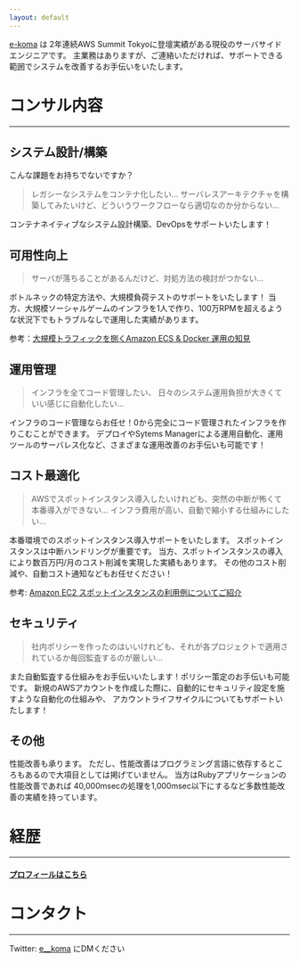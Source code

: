 ```yaml
---
layout: default
---
```


[e-koma](https://github.com/e-koma/profile) は
2年連続AWS Summit Tokyoに登壇実績がある現役のサーバサイドエンジニアです。
主業務はありますが、ご連絡いただければ、サポートできる範囲でシステムを改善するお手伝いをいたします。

# コンサル内容
---

## システム設計/構築

こんな課題をお持ちでないですか？

> レガシーなシステムをコンテナ化したい...
> サーバレスアーキテクチャを構築してみたいけど、どういうワークフローなら適切なのか分からない...

コンテナネイティブなシステム設計構築、DevOpsをサポートいたします！

## 可用性向上

> サーバが落ちることがあるんだけど、対処方法の検討がつかない...

ボトルネックの特定方法や、大規模負荷テストのサポートをいたします！
当方、大規模ソーシャルゲームのインフラを1人で作り、100万RPMを超えるような状況下でもトラブルなしで運用した実績があります。

参考：[大規模トラフィックを捌くAmazon ECS & Docker 運用の知見](https://www.atmarkit.co.jp/ait/articles/1908/05/news012.html)

## 運用管理

> インフラを全てコード管理したい、
> 日々のシステム運用負担が大きくていい感じに自動化したい...

インフラのコード管理ならお任せ！0から完全にコード管理されたインフラを作りこむことができます。
デプロイやSytems Managerによる運用自動化、運用ツールのサーバレス化など、さまざまな運用改善のお手伝いも可能です！

## コスト最適化

> AWSでスポットインスタンス導入したいけれども、突然の中断が怖くて本番導入ができない...
> インフラ費用が高い、自動で縮小する仕組みにしたい...

本番環境でのスポットインスタンス導入サポートをいたします。
スポットインスタンスは中断ハンドリングが重要です。
当方、スポットインスタンスの導入により数百万円/月のコスト削減を実現した実績もあります。
その他のコスト削減や、自動コスト通知などもお任せください！

参考: [Amazon EC2 スポットインスタンスの利用例についてご紹介](https://dev.classmethod.jp/cloud/aws/20191120-agdc-b4-ec2-spot-instance-introduction/) 

## セキュリティ

> 社内ポリシーを作ったのはいいけれども、それが各プロジェクトで適用されているか毎回監査するのが厳しい...

また自動監査する仕組みをお手伝いいたします！ポリシー策定のお手伝いも可能です。
新規のAWSアカウントを作成した際に、自動的にセキュリティ設定を施すような自動化の仕組みや、
アカウントライフサイクルについてもサポートいたします！

## その他

性能改善も承ります。
ただし、性能改善はプログラミング言語に依存するところもあるので大項目としては掲げていません。
当方はRubyアプリケーションの性能改善であれば
40,000msecの処理を1,000msec以下にするなど多数性能改善の実績を持っています。

# 経歴
---
#### [プロフィールはこちら](https://github.com/e-koma/profile)

# コンタクト
---

Twitter: [e__koma](https://twitter.com/e__koma) にDMください
